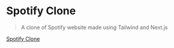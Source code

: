 # Spotify Clone
> A clone of Spotify website made using Tailwind and Next.js

[Spotify Clone](./public/clone.PNG)